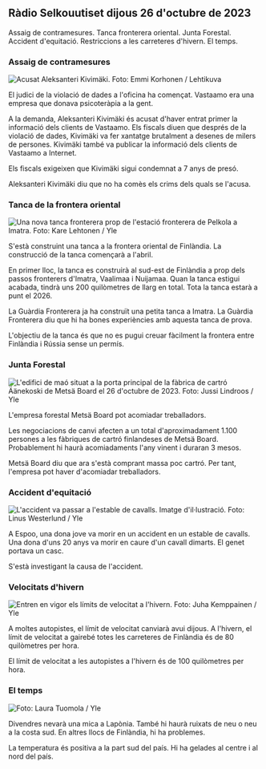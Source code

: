 ## Ràdio Selkouutiset dijous 26 d'octubre de 2023

Assaig de contramesures. Tanca fronterera oriental. Junta Forestal. Accident d'equitació. Restriccions a les carreteres d'hivern. El temps.

### Assaig de contramesures

![Acusat Aleksanteri Kivimäki. Foto: Emmi Korhonen / Lehtikuva](https://images.cdn.yle.fi/image/upload/c_crop,h_2875,w_5112,x_0,y_568/ar_1.7777777777777777,c_fill,g_faces,h_1270.0,w_1270.q_auto:eco/f_auto/fl_lossy/v1698305049/39-1191484653a13e7df175)

El judici de la violació de dades a l'oficina ha començat. Vastaamo era una empresa que donava psicoteràpia a la gent.

A la demanda, Aleksanteri Kivimäki és acusat d'haver entrat primer la informació dels clients de Vastaamo. Els fiscals diuen que després de la violació de dades, Kivimäki va fer xantatge brutalment a desenes de milers de persones. Kivimäki també va publicar la informació dels clients de Vastaamo a Internet.

Els fiscals exigeixen que Kivimäki sigui condemnat a 7 anys de presó.

Aleksanteri Kivimäki diu que no ha comès els crims dels quals se l'acusa.

### Tanca de la frontera oriental

![Una nova tanca fronterera prop de l'estació fronterera de Pelkola a Imatra. Foto: Kare Lehtonen / Yle](https://images.cdn.yle.fi/image/upload/c_crop,h_2243,w_3993,x_0,y_0/ar_1.7777777777777777,c_fill,g_faces,h_6710./0,w_r1_201q_auto:eco/f_auto/fl_lossy/v1698323397/39-1191724653a55b2a04b0)

S'està construint una tanca a la frontera oriental de Finlàndia. La construcció de la tanca començarà a l'abril.

En primer lloc, la tanca es construirà al sud-est de Finlàndia a prop dels passos fronterers d'Imatra, Vaalimaa i Nuijamaa. Quan la tanca estigui acabada, tindrà uns 200 quilòmetres de llarg en total. Tota la tanca estarà a punt el 2026.

La Guàrdia Fronterera ja ha construït una petita tanca a Imatra. La Guàrdia Fronterera diu que hi ha bones experiències amb aquesta tanca de prova.

L'objectiu de la tanca és que no es pugui creuar fàcilment la frontera entre Finlàndia i Rússia sense un permís.

### Junta Forestal

![L'edifici de maó situat a la porta principal de la fàbrica de cartró Äänekoski de Metsä Board el 26 d'octubre de 2023. Foto: Jussi Lindroos / Yle](https://images.cdn.yle.fi/image/upload/c_crop,h_2267,w_4031,x_0,y_0/ar_1.7777777777777777,c_fill,g_faces,h_675,w_1200.0/d_1_1q_auto:eco/f_auto/fl_lossy/v1698319726/39-1191672653a4ca1724ad)

L'empresa forestal Metsä Board pot acomiadar treballadors.

Les negociacions de canvi afecten a un total d'aproximadament 1.100 persones a les fàbriques de cartró finlandeses de Metsä Board. Probablement hi haurà acomiadaments l'any vinent i duraran 3 mesos.

Metsä Board diu que ara s'està comprant massa poc cartró. Per tant, l'empresa pot haver d'acomiadar treballadors.

### Accident d'equitació

![L'accident va passar a l'estable de cavalls. Imatge d'il·lustració. Foto: Linus Westerlund / Yle](https://images.cdn.yle.fi/image/upload/c_crop,h_3375,w_6000,x_0,y_387/ar_1.7777777777777777,c_fill,g_faces,h_1201,w_1270.q_auto:eco/f_auto/fl_lossy/v1692692625/39-116023264e46d0e45030)

A Espoo, una dona jove va morir en un accident en un estable de cavalls. Una dona d'uns 20 anys va morir en caure d'un cavall dimarts. El genet portava un casc.

S'està investigant la causa de l'accident.

### Velocitats d'hivern

![Entren en vigor els límits de velocitat a l'hivern. Foto: Juha Kemppainen / Yle](https://images.cdn.yle.fi/image/upload/c_crop,h_2250,w_4000,x_0,y_0/ar_1.7777777777777777,c_fill,g_faces,h_6710./0,w_r1_201q_auto:eco/f_auto/fl_lossy/v1603287400/39-7327705f903747751c2)

A moltes autopistes, el límit de velocitat canviarà avui dijous. A l'hivern, el límit de velocitat a gairebé totes les carreteres de Finlàndia és de 80 quilòmetres per hora.

El límit de velocitat a les autopistes a l'hivern és de 100 quilòmetres per hora.

### El temps

![ Foto: Laura Tuomola / Yle](https://images.cdn.yle.fi/image/upload/c_crop,h_1080,w_1919,x_0,y_0/ar_1.7777777777777777,c_fill,g_faces,h_670./d_r1_201.0/q_auto:eco/f_auto/fl_lossy/v1698292510/39-11913736539e2ff81a55)

Divendres nevarà una mica a Lapònia. També hi haurà ruixats de neu o neu a la costa sud. En altres llocs de Finlàndia, hi ha problemes.

La temperatura és positiva a la part sud del país. Hi ha gelades al centre i al nord del país.